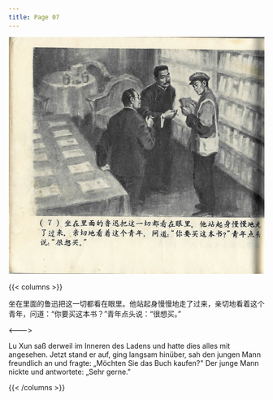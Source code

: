 ```yaml
---
title: Page 07
---
```


![luxun front](../../../images/luxun/MaiShuDeGuShi/8-page-00001.jpg)

{{< columns >}}

坐在里面的鲁迅把这一切都看在眼里。他站起身慢慢地走了过来，亲切地看着这个青年，问道：“你要买这本书？”青年点头说：“很想买。”

<--->

Lu Xun saß derweil im Inneren des Ladens und hatte dies alles mit angesehen. Jetzt stand er auf, ging langsam hinüber, sah den jungen Mann freundlich an und fragte: „Möchten Sie das Buch kaufen?" Der junge Mann nickte und antwortete: „Sehr gerne."

{{< /columns >}}